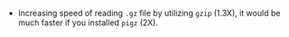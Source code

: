 - Increasing speed of reading `.gz` file by utilizing `gzip` (1.3X),
    it would be much faster if you installed `pigz` (2X).
